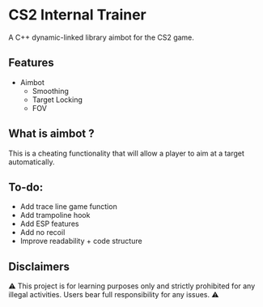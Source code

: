 # CS2 Internal Trainer
A C++ dynamic-linked library aimbot for the CS2 game.

## Features
- Aimbot 
	- Smoothing
	- Target Locking
	- FOV

## What is aimbot ?
This is a cheating functionality that will allow a player to aim at a target automatically.

## To-do:
- Add trace line game function
- Add trampoline hook
- Add ESP features
- Add no recoil
- Improve readability + code structure

## Disclaimers
⚠️ This project is for learning purposes only and strictly prohibited for any illegal activities. Users bear full responsibility for any issues. ⚠️
